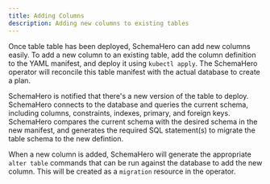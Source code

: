 ```yaml
---
title: Adding Columns
description: Adding new columns to existing tables
---
```


Once table table has been deployed, SchemaHero can add new columns easily. 
To add a new column to an existing table, add the column definition to the YAML manifest, and deploy it using `kubectl apply`. 
The SchemaHero operator will reconcile this table manifest with the actual database to create a plan.

SchemaHero is notified that there's a new version of the table to deploy. 
SchemaHero connects to the database and queries the current schema, including columns, constraints, indexes, primary, and foreign keys. 
SchemaHero compares the current schema with the desired schema in the new manifest, and generates the required SQL statement(s) to migrate the table schema to the new defintion.

When a new column is added, SchemaHero will generate the appropriate `alter table` commands that can be run against the database to add the new column. This will be created as a `migration` resource in the operator.
